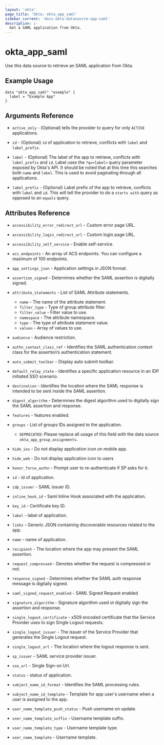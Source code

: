 ```yaml
---
layout: 'okta'
page_title: 'Okta: okta_app_saml'
sidebar_current: 'docs-okta-datasource-app-saml'
description: |-
  Get a SAML application from Okta.
---
```


# okta_app_saml

Use this data source to retrieve an SAML application from Okta.

## Example Usage

```hcl
data "okta_app_saml" "example" {
  label = "Example App"
}
```

## Arguments Reference

- `active_only` - (Optional) tells the provider to query for only `ACTIVE` applications.

- `id` - (Optional) `id` of application to retrieve, conflicts with `label` and `label_prefix`.

- `label` - (Optional) The label of the app to retrieve, conflicts with `label_prefix` and `id`. Label uses
  the `?q=<label>` query parameter exposed by Okta's API. It should be noted that at this time this searches both `name`
  and `label`. This is used to avoid paginating through all applications.

- `label_prefix` - (Optional) Label prefix of the app to retrieve, conflicts with `label` and `id`. This will tell the
  provider to do a `starts with` query as opposed to an `equals` query.

## Attributes Reference

- `accessibility_error_redirect_url` - Custom error page URL.

- `accessibility_login_redirect_url` - Custom login page URL.

- `accessibility_self_service` - Enable self-service.

- `acs_endpoints` - An array of ACS endpoints. You can configure a maximum of 100 endpoints.

- `app_settings_json` - Application settings in JSON format.

- `assertion_signed` - Determines whether the SAML assertion is digitally signed.

- `attribute_statements` - List of SAML Attribute statements.
    - `name` - The name of the attribute statement.
    - `filter_type` - Type of group attribute filter.
    - `filter_value` - Filter value to use.
    - `namespace` - The attribute namespace.
    - `type` - The type of attribute statement value.
    - `values` - Array of values to use.

- `audience` - Audience restriction.

- `authn_context_class_ref` - Identifies the SAML authentication context class for the assertion’s authentication statement.

- `auto_submit_toolbar` - Display auto submit toolbar.

- `default_relay_state` - Identifies a specific application resource in an IDP initiated SSO scenario.

- `destination` - Identifies the location where the SAML response is intended to be sent inside the SAML assertion.

- `digest_algorithm` - Determines the digest algorithm used to digitally sign the SAML assertion and response.

- `features` - features enabled.

- `groups` - List of groups IDs assigned to the application.
  - `DEPRECATED`: Please replace all usage of this field with the data source `okta_app_group_assignments`.

- `hide_ios` - Do not display application icon on mobile app.

- `hide_web` - Do not display application icon to users

- `honor_force_authn` - Prompt user to re-authenticate if SP asks for it.

- `id` - id of application.

- `idp_issuer` - SAML issuer ID.

- `inline_hook_id` - Saml Inline Hook associated with the application.

- `key_id` - Certificate key ID.

- `label` - label of application.

- `links` - Generic JSON containing discoverable resources related to the app.

- `name` - name of application.

- `recipient` - The location where the app may present the SAML assertion.

- `request_compressed` - Denotes whether the request is compressed or not.

- `response_signed` - Determines whether the SAML auth response message is digitally signed.

- `saml_signed_request_enabled` - SAML Signed Request enabled

- `signature_algorithm` - Signature algorithm used ot digitally sign the assertion and response.

- `single_logout_certificate` - x509 encoded certificate that the Service Provider uses to sign Single Logout requests.

- `single_logout_issuer` - The issuer of the Service Provider that generates the Single Logout request.

- `single_logout_url` - The location where the logout response is sent.

- `sp_issuer` - SAML service provider issuer.

- `sso_url` - Single Sign-on Url.

- `status` - status of application.

- `subject_name_id_format` - Identifies the SAML processing rules.

- `subject_name_id_template` - Template for app user's username when a user is assigned to the app.

- `user_name_template_push_status` - Push username on update.

- `user_name_template_suffix` - Username template suffix.

- `user_name_template_type` - Username template type.

- `user_name_template` - Username template.